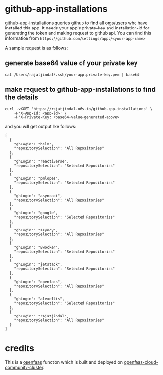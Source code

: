 # github-app-installations

github-app-installations queries github to find all orgs/users who have installed this app. It needs your app's private-key and installation-id for generating the token and making request to github api. You can find this information from `https://github.com/settings/apps/<your-app-name>`

A sample request is as follows:

## generate base64 value of your private key
```
cat /Users/rajatjindal/.ssh/your-app.private-key.pem | base64
```

## make request to github-app-installations to find the details
```
curl -vXGET 'https://rajatjindal.o6s.io/github-app-installations' \
    -H'X-App-Id: <app-id>' \
    -H'X-Private-Key: <base64-value-generated-above>
```

and you will get output like follows:

```
[
  {
    "ghLogin": "helm",
    "repositorySelection": "All Repositories"
  },
  {
    "ghLogin": "reactiverse",
    "repositorySelection": "Selected Repositories"
  },
  {
    "ghLogin": "pmlopes",
    "repositorySelection": "Selected Repositories"
  },
  {
    "ghLogin": "asyncapi",
    "repositorySelection": "All Repositories"
  },
  {
    "ghLogin": "google",
    "repositorySelection": "Selected Repositories"
  },
  {
    "ghLogin": "asyncy",
    "repositorySelection": "All Repositories"
  },
  {
    "ghLogin": "Ewocker",
    "repositorySelection": "Selected Repositories"
  },
  {
    "ghLogin": "jetstack",
    "repositorySelection": "Selected Repositories"
  },
  {
    "ghLogin": "openfaas",
    "repositorySelection": "All Repositories"
  },
  {
    "ghLogin": "alexellis",
    "repositorySelection": "Selected Repositories"
  },
  {
    "ghLogin": "rajatjindal",
    "repositorySelection": "All Repositories"
  }
]
```

# credits
This is a [openfaas](https://github.com/openfaas/faas) function which is built and deployed on [openfaas-cloud-community-cluster](http://github.com/apps/openfaas-cloud-community-cluster).